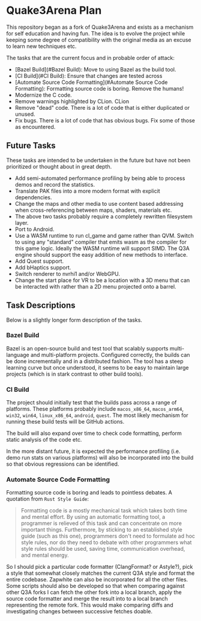 # Quake3Arena Plan

This repository began as a fork of Quake3Arena and exists as a mechanism for self education and having fun.
The idea is to evolve the project while keeping some degree of compatibility with the original media as an
excuse to learn new techniques etc.

The tasks that are the current focus and in probable order of attack:

* [Bazel Build](#Bazel Build): Move to using Bazel as the build tool.
* [CI Build](#CI Build):  Ensure that changes are tested across 
* [Automate Source Code Formatting](#Automate Source Code Formatting): Formatting source code is boring. Remove the humans!
* Modernize the C code.
* Remove warnings highlighted by CLion. CLion
* Remove "dead" code. There is a lot of code that is either duplicated or unused. 
* Fix bugs. There is a lot of code that has obvious bugs. Fix some of those as encountered.

## Future Tasks

These tasks are intended to be undertaken in the future but have not been prioritized or thought about in great depth.

* Add semi-automated performance profiling by being able to process demos and record the statistics.
* Translate PAK files into a more modern format with explicit dependencies.
* Change the maps and other media to use content based addressing when cross-referencing between maps, shaders, materials etc.
* The above two tasks probably require a completely rewritten filesystem layer.
* Port to Android.
* Use a WASM runtime to run cl_game and game rather than QVM. Switch to using any "standard" compiler that emits wasm as the compiler for this game logic. Ideally the WASM runtime will support SIMD. The Q3A engine should support the easy addition of new methods to interface.
* Add Quest support.
* Add bHaptics support.
* Switch renderer to nvrhi1 and/or WebGPU.
* Change the start place for VR to be a location with a 3D menu that can be interacted with rather than a 2D menu projected onto a barrel.

## Task Descriptions

Below is a slightly longer form description of the tasks.

### Bazel Build

Bazel is an open-source build and test tool that scalably supports multi-language and multi-platform projects.
Configured correctly, the builds can be done incrementally and in a distributed fashion. The tool has a steep
learning curve but once understood, it seems to be easy to maintain large projects (which is in stark contrast
to other build tools).  

### CI Build

The project should initially test that the builds pass across a range of platforms. These platforms probably include  `macos_x86_64`, `macos_arm64`, `win32`, `win64`, `linux_x86_64`, `android`, `quest`. The most likely mechanism for running these build tests will be GitHub actions.

The build will also expand over time to check code formatting, perform static analysis of the code etc. 

In the more distant future, it is expected the performance profiling (i.e. demo run stats on various platforms) will
also be incorporated into the build so that obvious regressions can be identified.

### Automate Source Code Formatting

Formatting source code is boring and leads to pointless debates. A quotation from `Rust Style Guide`:

> Formatting code is a mostly mechanical task which takes both time and mental effort. By using an automatic formatting tool, a programmer is relieved of this task and can concentrate on more important things. Furthermore, by sticking to an established style guide (such as this one), programmers don't need to formulate ad hoc style rules, nor do they need to debate with other programmers what style rules should be used, saving time, communication overhead, and mental energy.

So I should pick a particular code formatter (ClangFormat? or Astyle?), pick a style that somewhat closely matches the current Q3A style and format the entire codebase. Zapwhite can also be incorporated for all the other files. Some scripts should also be developed so that when comparing against other Q3A forks I can fetch the other fork into a local branch, apply the source code formatter and merge the result into to a local branch representing the remote fork. This would make comparing diffs and investigating changes between successive fetches doable. 

 